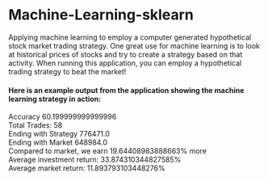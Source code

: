 # Machine-Learning-sklearn
Applying machine learning to employ a computer generated hypothetical stock market trading strategy. One great use for machine learning is to look at historical prices of stocks and try to create a strategy based on that activity. When running this application, you can employ a hypothetical trading strategy to beat the market! 

#### Here is an example output from the application showing the machine learning strategy in action:

Accuracy 60.199999999999996 <br>
Total Trades: 58 <br>
Ending with Strategy 776471.0 <br>
Ending with Market 648984.0 <br>
Compared to market, we earn 19.64408983888663% more <br>
Average investment return: 33.874310344827585% <br>
Average market return: 11.893793103448276% <br>
